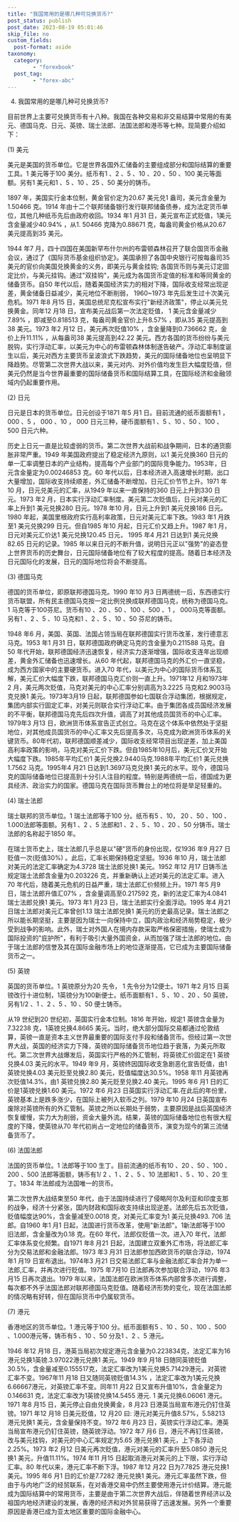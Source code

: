 ```yaml
---
title: "我国常用的是哪几种可兑换货币?"
post_status: publish
post_date: 2023-08-19 05:01:46
skip_file: no
custom_fields: 
  post-format: aside
taxonomy:
  category:
        - "forexbook"
  post_tag:
        - "forex-abc"
---
```


4. 我国常用的是哪几种可兑换货币?

目前世界上主要可兑换货币有十八种。我国在各种交易和非交易结算中常用的有美元、德国马克、日元、英镑、瑞士法郎、法国法郎和港币等七种。现简要介绍如下：

(1) 美元

美元是美国的货币单位。它是世界各国外汇储备的主要组成部分和国际结算的重要工具。1 美元等于100 美分。纸币有1 、2 、5 、10 、20 、50 、100 美元等面额。另有1 美元和1 、5 、10 、25 、50 美分的铸币。

1897 年，美国实行金本位制，黄金官价定为20.67 美元兑1 盎司，美元含金量为1.50466 克。1914 年由十二个联邦储备银行发行联邦储备债券，成为法定货币单位，其他几种纸币先后由政府收回。1934 年1 月31 日，美元宣布正式贬值，1美元含金量减少40.94% ，从1. 50466 克降为0.88671 克，每盎司黄金价格从20.67 美元提高到35 美元。

1944 年7 月，四十四国在美国新罕布什尔州的布雷顿森林召开了联合国货币金融会议，通过了《国际货币基金组织协定》。美国承担了各国中央银行可按每盎司35 美元的官价向美国兑换黄金的义务，即美元与黄金挂钩; 各国货币则与美元订定固定比价，与美元挂钩。通过"双挂钩"，美元成为各国货币定值的标准和等同黄金的储备货币。自50 年代以后，随着美国经济实力的相对下降，国际收支经常出现逆差，黄金储备日益减少，美元地位不断削弱， 1960~1973 年先后发生过十次美元危机。1971 年8 月15 日，美国总统尼克松宣布实行"新经济政策"，停止以美元兑换黄金。同年12 月18 日，宣布美元战后第一次法定贬值， 1 美元含金量减少7.89% ，即减至0.818513 克，每盎司黄金官价上升8.57% ，即从35 美元提高到38 美元。1973 年2 月12 日，美元再次贬值10% ，含金量降到0.736662 克，金价上升11.11% ，从每盎司38 美元提高到42.22 美元。西方各国的货币纷纷与美元脱钩，实行浮动汇率，以美元为中心的布雷顿森林体制遂告破产。浮动汇率制度诞生以后，美元对西方主要货币呈波浪式下跌趋势，美元的国际储备地位也呈明显下降趋势。尽管第二次世界大战以来，美元对内、对外价值均发生巨大幅度贬值，但美元仍然是当今世界最重要的国际储备货币和国际结算工具，在国际经济和金融领域内仍起重要作用。

(2) 日元

日元是日本的货币单位。日元创设于1871 年5 月1 日。目前流通的纸币面额有1 ， 000 、5 ， 000 、10 ， 000 日元三种，硬币面额有1 、5 、10 、50 、100 、500 日元六种。

历史上日元一直是比较虚弱的货币。第二次世界大战前和战争期间，日本的通货膨胀非常严重。1949 年美国政府提出了稳定经济九原则，以1 美元兑换360 日元的单一汇率调整日本的产业结构，提高每个产业部门的国际竞争能力。1953年，日元含金量定为0.00246853 克。60 年代以后，日本经济进入高速增长时期，出口大量增加，国际收支持续顺差，外汇储备不断增加，日元汇价节节上升。1971 年10 月，日元兑美元的汇率，从1949 年以来一直保持的360 日元上升到330 日元。1973 年2 月，日本实行浮动汇率制度。美元第二次贬值后，日元对美元的汇率上升到1 美元兑换280 日元。1978 年10 月，日元上升到1 美元兑换186 日元。1980 年起，美国里根政府实行高利率政策，日元对美元汇率下跌。1983 年1 月跌至1 美元兑换299 日元。但自1985 年10 月起，日元汇价又趋上升。1987 年1 月，日元对美元汇价达1 美元兑换120.45 日元， 1995 年4 月21 日达到1 美元兑换82.65 日元的记录。1985 年以来日元的不断升值，说明日元正以"强势"的姿态登上世界货币的历史舞台，日元国际储备地位有了较大程度的提高。随着日本经济及日元国际化的发展，日元的国际地位将会不断提高。

(3) 德国马克

德国的货币单位，即原联邦德国马克。1990 年10 月3 日两德统一后，东西德实行货币联盟，所有民主德国马克按一定比例兑换成联邦德国马克，统称为德国马克。1 马克等于100芬尼。货币有10 、20 、50 、100 、500 、1 ， 000马克等面额。另有1 、2 、5 、10 马克和1 、2 、5 、10 、50 芬尼的铸币。

1948 年6 月，美国、英国、法国占领当局在联邦德国实行货币改革，发行德意志马克。1953 年1 月31 日，联邦德国政府确定马克的含金量为0.211588 马克。自50 年代开始，联邦德国经济迅速恢复，经济实力逐渐增强，国际收支连年出现顺差，黄金外汇储备也迅速增长。从60 年代起，联邦德国马克的外汇价一直坚稳，成为西方国家中的主要硬货币。进入70 年代，以美元为中心的国际货币体系瓦解，美元汇价大幅度下跌，联邦德国马克汇价则一直上升。1971年12 月和1973年2 月，美元两次贬值，马克对美元的中心汇率分别调高为3.2225 马克和2.9003马克兑换1 美元。1973年3月19 日起，联邦德国参如七国联合浮动集团，根据规定，集团内部实行固定汇率，对美元则联合实行浮动汇率。由于集团各成员国经济发展的不平衡，联邦德国马克先后四次升值，调高了对其他成员国货币的中心汇率。1979年3 月13 日，欧洲货币体系宣告正式创立。马克在这个体系中依然处于坚挺地位，对其他成员国货币的中心汇率又先后提高多次，马克成为欧洲货币体系的关键货币。80年代初，联邦德国顺差减少，国际收支经常项目出现逆差，加上美国高利率政策的影响，马克对美元汇价下跌。但自1985年10月后，美元汇价叉开始大幅度下跌。1985年平均汇价1 美元兑换2.9440马克.1988年平均汇价1 美元兑换1.7562 马克。1995年4 月21 日达到1.3697马克兑换1 美元的水平。现今，德国马克的国际储备地位已提高到十分引人注目的程度。特别是两德统一后，德国成为更具经济、政治实力的国家。德国马克在国际货币舞台上的地位将是举足轻重的。

(4) 瑞士法郎

瑞士联邦的货币单位。1 瑞士法郎等于100 分。纸币有5 、10， 20 、50 、100 、1.000法郎等面额。另有1 、2 、5 法郎和1 、2 、5 、10 、20 、50 分铸币。瑞士法郎的名称起于1850 年。

在瑞士货币史上，瑞士法郎几乎总是以"硬"货币的身份出现，仅1936 年9 月27 日贬值一次(贬值30%) 。此后，汇率长期保持稳定坚挺。1936 年10 月，瑞士法郎对美元的法定汇率确定为4.3728 瑞士法郎兑换1 美元。1952 年12 月17 日铸币法规定瑞士法郎含金量为0.203226 克，并重新确认上述对美元的法定汇率。进入70 年代后，随着美元危机的日益严重，瑞士法郎汇价频频上升。1971 年5 月9 日，瑞士法郎升值汇07% ，含金量调高至0.217592 克，新的法定汇率为4.0841瑞士法郎兑换1 美元。1973 年1 月23 日，瑞士法郎实行全面浮动。1995 年4 月21 日瑞士法郎对美元汇率曾创1.13 瑞士法郎兑换1 美元的历史最高记录。瑞士法郎之所以能长期坚挺，主要是因为瑞士一向保持中立，国内政治和经济局势稳定，极少受到战争的影响。此外，瑞士对外国人在境内存款采取严格保密措施，使瑞士成为国际投资的"庇护所"，有利于吸引大量外国资金，从而加强了瑞士法郎的地位。由于瑞士法郎的信誉及其在国际金融市场上的地位逐渐提高，它已成为主要国际储备货币之一。

(5) 英镑

英国的货币单位。1 英镑原分为20 先令， 1 先令分为12便士。1971 年2 月15 日英镑改行十进位制，1英镑分为100新便士。纸币面额有1 、5 、10 、20 、50 英镑，另有1/2 、1 、2 、5 、10 、50 便士铸币。

从19 世纪到20 世纪初，英国实行金本位制。1816 年开始，规定1 英镑含金量为7.32238 克，1英镑兑换4.8665 美元。当时，绝大部分国际交易都通过伦敦结算，英镑一直是资本主义世界最重要的国际支付手段和储备货币。但经过第一次世界大战，英国的经济实力下降，英镑的国际储备货币地位趋于衰落，为美元所取代。第二次世界大战爆发后，英国实行严格的外汇管制，将英镑汇价固定在1 英镑兑换4.03 美元的水平。1949 年9 月，英镑终因国际收支急剧恶化宣告贬值，由1 英镑兑换4.03 美元贬至兑换2.80 美元，贬值幅度达30.5%。1958 年11 月英镑再次贬值14.3%，由1 英镑兑换2.80 美元贬至兑换2.40 美元。1995 年6 月1 日的汇价是1英镑兑换1.60 美元。1972 年6 月23 日英国实行浮动汇率.在此后的年份里，英镑基本上是跌多涨少，在国际上被列入软币之列。1979 年10 月24 日英国宣布废除对英镑所有的外汇管制。英镑之所以长期处于弱势，主要原因是战后英国经济恢复缓慢，实力大为削弱，资金大量外流。结果，英镑的国际储备地位也有很大程度的下降，使英镑从70 年代初尚占一定地位的储备货币，演变为现今的第三流储备货币了。

(6) 法国法郎

法国的货币单位。1 法郎等于100 生丁。目前流通的纸币有10 、20 、50 、100 、200 、500 法郎等面额，铸币有1/ 2 、1 、2 、5 、10 法郎和1 、5 、10 、20 生丁。1834 年法郎成为法国唯一的货币。

第二次世界大战结束至50 年代，由于法国持续进行了侵略阿尔及利亚和印度支那的战争，经济十分紧张，国内财政和国际收支持续出现逆差。法郎先后五次贬值，贬值幅度达90%，含金量减至0.0018 克，对美元汇率变为1 美元兑换493. 706 法郎。自1960 年1 月1 日起，法国进行货币改革，使用"新法郎"。1新法郎等于100 旧法郎，含金量改为0.18 克。在60 年代，法郎仅贬值一次。进入70 年代，法郎汇率体系变化频繁。自1971 年8 月21 日起，法国建立双重外汇市场，将法郎汇率分为交易法郎和金融法郎。1973 年3 月31 日法郎参加西欧货币的联合浮动，1974 年1 月19 日宣布退出。1974年3 月21 日交易法郎汇率与金融法郎汇率合并为单一法郎,汇率，并再次进行贬值。1975 年7月10 日法郎再次参加联合浮动，1976 年3 月15 日再次退出。1979 年以来，法国法郎在欧洲货币体系内部曾多次进行调整，每次都不外乎法国法郎对联邦德国马克贬值。随着经济形势的变化，现在法国法郎的情况略有好转，但在国际货币中仍属软货币。

(7) 港元

香港地区的货币单位。1 港元等于100 分。纸币面额有5 、10 、50 、100 、500 、1.000港元等，铸币有5 、10 、50 分及1 、2 、5 港元。

1946 年12 月18 日，港英当局初次规定港元含金量为0.223834克，法定汇率为16港元兑换1英镑.3.97022港元兑换1 美元。1949 年9 月18 日随同英镑贬值30.5%，含金量减至0.155517克，法定汇率改为1美元兑换5.71429港元，对英镑汇率不变。1967年11 月18 日又随同英镑贬值14.3% ，法定汇率改为1美元兑换6.66667港元，对英镑汇率不变。同年11 月22 日又宣布升值10%，含金量定为0.146631 克，法定汇率改为1英镑兑换14.5455 港元. 1 美元兑换6.06061 港元。1971 年8 月15 日，美元停止自由兑换黄金，8 月23 日港英当局宣布港元仍钉住英镑。1971 年12 月18 日美元贬值，12 月20 曰: 港元对美元升值8.57%，5.58213 港元兑换1 美元，含金量保持不变。1972 年6 月23 日，英镑实行浮动汇率。港英当局宣布港元仍钉住英镑，随英镑浮动。1972 年7 月6 日，港元不再钉住英镑，改与美元挂钩，对美元的中心汇率规定为5.65 港元兑换1 美元，上下各浮动2.25%。1973 年2 月12 日美元再次贬值，港元对美元的汇率升至5.0850 港元兑换1 美元，升值11.11%。1974 年11 月15 日起取消港元对美元的上下限，实行浮动汇率。80 年代以来，港元汇率不断下浮。1987 年12 月22 日为7.7825 港元兑换1 美元。1995 年6 月1 日的汇价是7.7282 港元兑换1 美元。港元汇率虽然下跌，但由于与内地广泛的经贸联系，在对香港交易中仍然主要使用港元计价结算。港元能成为国际结算中的常用货币，主要是由于第二次世界大战后，伴随着世界经济以及祖国内地经济建设的发展，香港的经济和对外贸易获得了迅速发展。另外一个重要原因是香港已成为亚太地区重要的国际金融中心。
